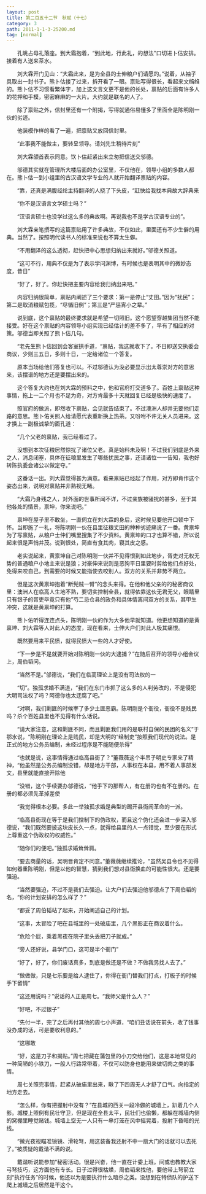 ```yaml
---
layout: post
title: 第二百五十二节　秋赋（十七）
category: 3
path: 2011-1-1-3-25200.md
tag: [normal]
---
```


　　孔眺占毋礼落座。到大霜抱着，“到此地，行此礼，的想法"口切进卜估安排。接着有人送来茶水。

　　刘大霖开门见山：“大霜此来，是为全县的士伸粮户们请愿的。”说着，从袖子具取出一封书子。熊卜估接了过来，拆开看了一眼。禀贴写得很长，看起来文绉绉的。熊卜估不习惯看繁体字，加上这文言文更不是他的长处，禀贴的后面有许多人的花押和手模，密密麻麻的一大片。大约就是联名的人了。

　　除了禀贴之外，信封里还有一个附揭，写得就通俗易懂多了里面全是陈明刚一伙的劣迹。

　　他装模作样的看了一遍，把禀贴又放回信封里。

　　“此事我不能做主，要转呈领导。请刘先生稍待片刻”

　　刘大霖颌首表示同意。饮卜估赶紧出来立匆把信送交邬德。

　　邬德其实就在管理所大楼后面的办公室里，不仅他在，领导小组的多数人都在。熊卜估一到小组里的古汉语文学专业的人就开始翻译禀贴的内容。

　　“靠，还真是满腹经纶主持翻译的人挠了下头皮，“赶快给我找本典故大辞典来

　　“你不是汉语言文学硕士吗？”

　　“汉语言硕士也没学过这么多的典故啊。再说我也不是学古汉语专业的”。

　　刘大霖亲笔撰写的这篇禀贴用了许多典故，不仅如此，里面还有不少生僻的用典。当然了。按照明代读书人的标准来说也不算太生僻。

　　“不用翻泽的这么透彻，赶快把中心思想归纳出来就好。”邬德关照道。

　　“这可不行，用典不仅是为了表示学问渊博，有时候也是表明其中的微妙态度，昔日”

　　“好了，好了。你赶快把主要内容给我归纳出来吧。”

　　内容归纳很简单，禀贴内阐述了三个要求：第一是停止“丈田。”因为“扰民”；第二是取消粮赋包揽，“尽循旧例”；第三是“严惩宵小之辈。”

　　说到底，这个禀贴的最终要求就是希望一切照旧。这个愿望穿越集团当然不能接受。好在这个禀贴的内容领导小组实现已经估计的差不多了，早有了相应的对策。邬德当即关照了熊卜估几句。

　　“老先生熊卜估回到会客室拱手道，“禀贴，我这就收下了。不日即送交执委会商议，少则三五日，多则十日，一定给诸位一个答复。

　　原本当场给他们答复也可以。不过邬德认为没必要显示出太尊崇对方的意思来，该摆谱的地方还是要摆出来的。

　　这个答复大约也在刘大霖的预料之中，他和官府打交道多了。百姓上禀贴这种事情，拖上一二个月也不足为奇，对方肯最多十天就回复已经是极快的速度了。

　　照官府的做派，即然收下禀贴，会见就告结束了。不过澳洲人却并无要他们走路的意思。熊卜佑关照人给请愿代表重新换上热茶。又吩咐不许无关人员进来。这才换上一副极诚挚的面孔道：

　　“几个父老的禀贴，我已经看过了。

　　没想到本次征粮居然惊扰了诸位父老。真是始料未及啊！不过我们到底是外来之人，消息闭塞，具体在征粮里发生了哪些扰民之事，还请诸位一一告知，我也好转陈执委会诸公以做定夺。”

　　这番话一出。刘大霖觉得甚为满意。看来禀贴已经起了作用，对方即肯作这个姿态出来，说明对禀贴并非熟视无睹。

　　“大霜乃身残之人，对外面的世事所闻不详，不过亲族被骚扰的甚多，至于其他各处的情景，禀坤，你来说吧。”

　　禀坤在屋子里不敢坐，一直伺立在刘大霖的身后，这时候见要他开口顿中下怀。当即施了一礼，将陈明刚一伙在县里征粮丈田的种种劣迹痛说了一番。黄禀坤为了写禀贴，从粮户士仲们嘴里搜集了不少资料。黄禀坤的口才也算不错，所以说起来很是声悄并茂。说到恨处，简直有食其肉，寝其皮之感。

　　老实说起来，黄禀坤自己对陈明刚一伙并不见得恨到如此地步，胥吏对无权无势的普通粮户小地主来说是狼；对豪伸来说则是恶狗平日里要时剪给他们点好处，免得来咬自己，到需要的时候又能指使去咬别人。双方的关系并非势不两立。

　　但是这次黄禀坤抱着“断髡贼一臂”的念头来得。在他和他父亲的的秘密商议里：澳洲人在临高人生地不熟，要切实控制全县，就得依靠这伙无君无父，眼睛里只有银子的胥吏毕竟只有他”芍二忌仓县的政务和具体情离间双方的关系，其甲生冲突，这就是黄禀坤的打算。

　　熊卜佑听得连连点头，陈明刚一伙的作为大多他早就知道。他更想知道的是黄禀坤、刘大霖等人对此人的态度，现在看来，士伸大户们对此人极其痛恨。

　　既然要用来平民愤，就得民愤大一些的人才好使。

　　“下一步是不是就要开始对陈明刚一伙的大逮捕？”在随后召开的领导小组会议上，周伯韬问。

　　“当然不是。”邬德说，“我们在临高理论上是没有司法权的一

　　“切”。独孤求婚不满道，“我们在东门市抓了这么多的人判劳改的，不是侵犯大明司法权了吗？阿德你也太迂腐了吧。”

　　“对啊，我们剿匪的时候宰了多少土匪恶霸。陈明刚是个衙役，衙役不是贱民吗？杀个百姓县里也不见得有什么话说。

　　“请大家注意，这和剿匪不同，而且剿匪我们用的是联村自保的民团的名义”于鄂水说，“陈明刚在理论上是贱民，却是大明的“经制吏”按照我们现代的说法。是正式的地方公务员编制，未经过程序是不能随便杀得”

　　“也就是说，这事情得通过临高县衙了？”董薇薇这个半吊子明史专家来了精神，“他虽然是公务员编制没错，却是地方干部，人事权在本县，用不着人事部发文，县里就能直接开除他

　　“没错，这个手续要办邬德说，“他手下的那帮人，有在册的也有不在册的。在册的都必须先革掉差使

　　“我觉得根本必要。多此一举独孤求婚是典型的踢开县衙闹革命的一派。

　　“临高县衙现在等于是我们控制下的伪政权，而且这个伪化还会进一步深入邬德说，“我们既然要披这块皮长久一点，就得给县里的人一点错觉，至少要在形式上尊重这个伪政权的权威性。”

　　“随你们的便吧。”独孤求婚耸耸肩。

　　“要去商量的话，吴明晋肯定不同意。”董薇薇继续推论，“虽然吴县令也不见得如何器重陈明刚，但是以他的智慧，猜到我们想对县衙换血的可能性很大。还是要强迫。

　　“当然要强迫，不过不是我们去强迫。让大户们去强迫他邬德点了下周伯韬的名，“你的计划安排的怎么样了？”

　　“都妥了周伯韬站了起来，开始阐述自己的计划。

　　“这事，太冒险了吧在县城里的一处破庙里，几个黑影正在商议着什么。

　　“危险个屁，乘着黑夜在院子里头丢把刀子就成。”

　　“旁人还好说，县学门口，这可是半个衙门”

　　“好了，好了，你们废话真多，到底是做还是不做？不做我另找人去了。”

　　“做做做，只是七乐要是给人逮住了，你得在衙门替我们打点，打板子的时候手下留情”

　　“这还用说吗？”说话的人正是周七。“我师父是什么人？”

　　“好吧，不过银子”

　　“先付一半，完了之后再付其他的周七小声道，“咱们丑话说在前头，收了钱事没办成的话，可是要收利息的。”

　　“这哪敢

　　“好，这是刀子和揭贴。”周七把藏在蒲包里的小刀交给他们，这是本地常见的一种简陋的小铁刀，一般人行路常带着，不仅可以防身也能用来做切肉之类的事情。

　　周七关照完事情，赶紧从破庙里出来，瞅了下四周无人才舒了口气。向指定的地方走去。

　　“怎么样，你有把握射中没有？”在县城的西关一段冷僻的城墙上，趴着几个人影。城楼上照例有民壮守卫，但是现在全县太平，民壮们也偷懒，都躲在城墙内侧的窝棚里睡觉赌钱。城墙上空无一人只有一串灯笼在风中摇晃着，投射下昏暗的光线。

　　“微光夜视瞄准镜镜、滑轮弩，用这装备我还射不中一扇大门的话就可以去死了。”被质疑的戴谐不满的说。

　　戴谐听说能参加“秘密活动。很是兴奋，他一直在计委上班。间或也教教大家弓弩技巧，这方面他有专长。日子过得很枯燥，周伯韬来找他，要他带上弩箭立刻“执行任务”的时候，他还以为是要执行什么暗杀之类。没想到在特侦队的护送下爬上城墙之后居然是干这个。